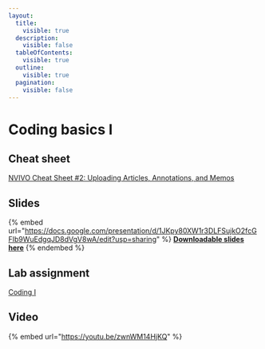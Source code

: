 ```yaml
---
layout:
  title:
    visible: true
  description:
    visible: false
  tableOfContents:
    visible: true
  outline:
    visible: true
  pagination:
    visible: false
---
```


# Coding basics I

## Cheat sheet

[NVIVO Cheat Sheet #2: Uploading Articles, Annotations, and Memos](https://docs.google.com/document/d/13zcamo9qt5eaV9\_Dsw4wKGiI-BKFI0ozXhqqOdlugqc/edit?usp=sharing)

## Slides

{% embed url="https://docs.google.com/presentation/d/1JKpy80XW1r3DLFSujkO2fcGFIb9WuEdgqJD8dVgV8wA/edit?usp=sharing" %}
[**Downloadable slides here**](https://docs.google.com/presentation/d/1JKpy80XW1r3DLFSujkO2fcGFIb9WuEdgqJD8dVgV8wA/edit?usp=sharing)
{% endembed %}

## Lab assignment

[Coding I](https://docs.google.com/document/d/1YQAUKmAkkh5Cw8gwbCDokehjcVD6EP8udGKo2J8b7p0/edit?usp=sharing)

## Video

{% embed url="https://youtu.be/zwnWM14HjKQ" %}
